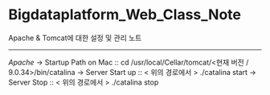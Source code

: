 # Bigdataplatform_Web_Class_Note
Apache & Tomcat에 대한 설정 및 관리 노트  

<hr>   

*Apache* 
-> Startup Path on Mac :: cd /usr/local/Cellar/tomcat/<현재 버전 / 9.0.34>/bin/catalina
-> Server Start up :: < 위의 경로에서 > ./catalina start
-> Server Stop :: < 위의 경로에서 > ./catalina stop

